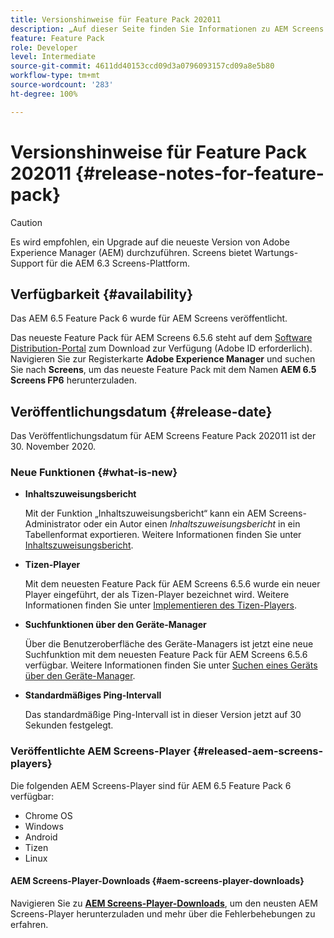 ```yaml
---
title: Versionshinweise für Feature Pack 202011
description: „Auf dieser Seite finden Sie Informationen zu AEM Screens Feature Pack 202011, das am 30. November 2020 veröffentlicht wurde.“
feature: Feature Pack
role: Developer
level: Intermediate
source-git-commit: 4611dd40153ccd09d3a0796093157cd09a8e5b80
workflow-type: tm+mt
source-wordcount: '283'
ht-degree: 100%

---
```



# Versionshinweise für Feature Pack 202011 {#release-notes-for-feature-pack}

>[!CAUTION]
>Es wird empfohlen, ein Upgrade auf die neueste Version von Adobe Experience Manager (AEM) durchzuführen. Screens bietet Wartungs-Support für die AEM 6.3 Screens-Plattform.

## Verfügbarkeit {#availability}

Das AEM 6.5 Feature Pack 6 wurde für AEM Screens veröffentlicht.

Das neueste Feature Pack für AEM Screens 6.5.6 steht auf dem [Software Distribution-Portal](https://experience.adobe.com/#/downloads/content/software-distribution/en/aem.html) zum Download zur Verfügung (Adobe ID erforderlich). Navigieren Sie zur Registerkarte **Adobe Experience Manager** und suchen Sie nach **Screens**, um das neueste Feature Pack mit dem Namen **AEM 6.5 Screens FP6** herunterzuladen.

## Veröffentlichungsdatum {#release-date}

Das Veröffentlichungsdatum für AEM Screens Feature Pack 202011 ist der 30. November 2020.

### Neue Funktionen {#what-is-new}

* **Inhaltszuweisungsbericht**

   Mit der Funktion „Inhaltszuweisungsbericht“ kann ein AEM Screens-Administrator oder ein Autor einen *Inhaltszuweisungsbericht* in ein Tabellenformat exportieren.
Weitere Informationen finden Sie unter [Inhaltszuweisungsbericht](/help/user-guide/content-assignment-report.md).


* **Tizen-Player**

   Mit dem neuesten Feature Pack für AEM Screens 6.5.6 wurde ein neuer Player eingeführt, der als Tizen-Player bezeichnet wird.
Weitere Informationen finden Sie unter [Implementieren des Tizen-Players](/help/user-guide/tizen-player.md).

* **Suchfunktionen über den Geräte-Manager**

   Über die Benutzeroberfläche des Geräte-Managers ist jetzt eine neue Suchfunktion mit dem neuesten Feature Pack für AEM Screens 6.5.6 verfügbar.
Weitere Informationen finden Sie unter [Suchen eines Geräts über den Geräte-Manager](/help/user-guide/device-registration.md#search-device).

* **Standardmäßiges Ping-Intervall**

   Das standardmäßige Ping-Intervall ist in dieser Version jetzt auf 30 Sekunden festgelegt.

### Veröffentlichte AEM Screens-Player {#released-aem-screens-players}

Die folgenden AEM Screens-Player sind für AEM 6.5 Feature Pack 6 verfügbar:

* Chrome OS
* Windows
* Android
* Tizen
* Linux

#### AEM Screens-Player-Downloads {#aem-screens-player-downloads}

Navigieren Sie zu **[AEM Screens-Player-Downloads](https://download.macromedia.com/screens/index.html)**, um den neusten AEM Screens-Player herunterzuladen und mehr über die Fehlerbehebungen zu erfahren.
